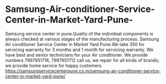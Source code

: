# Samsung-Air-conditioner-Service-Center-in-Market-Yard-Pune-
Samsung service center in pune.Quality of the individual components is always checked at various stages of the manufacturing process. Samsung Air conditioner Service Center in Market Yard Pune.We take 350 for servicing warranty for 3 months and 1 month for servicing warranty. We have best and senior technicians for your Air conditioner. We provide numbers 7997951716, 7997951712 call us, we repair for all kinds of brands; we provide home service for happy customers. https://samsungservicecenterpune.co.in/samsung-air-conditioner-service-center-in-market-yard-pune/

